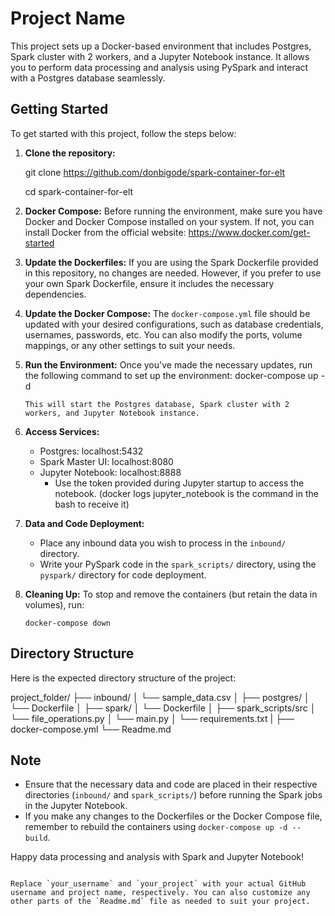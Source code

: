 # Project Name

This project sets up a Docker-based environment that includes Postgres, Spark cluster with 2 workers, and a Jupyter Notebook instance. It allows you to perform data processing and analysis using PySpark and interact with a Postgres database seamlessly.

## Getting Started

To get started with this project, follow the steps below:

1. **Clone the repository:**
   
   git clone https://github.com/donbigode/spark-container-for-elt

   cd spark-container-for-elt
   

2. **Docker Compose:**
   Before running the environment, make sure you have Docker and Docker Compose installed on your system. If not, you can install Docker from the official website: https://www.docker.com/get-started

3. **Update the Dockerfiles:**
   If you are using the Spark Dockerfile provided in this repository, no changes are needed. However, if you prefer to use your own Spark Dockerfile, ensure it includes the necessary dependencies.

4. **Update the Docker Compose:**
   The `docker-compose.yml` file should be updated with your desired configurations, such as database credentials, usernames, passwords, etc. You can also modify the ports, volume mappings, or any other settings to suit your needs.

5. **Run the Environment:**
   Once you've made the necessary updates, run the following command to set up the environment:
   docker-compose up -d

   ```
   This will start the Postgres database, Spark cluster with 2 workers, and Jupyter Notebook instance.
   ```

6. **Access Services:**
   - Postgres: localhost:5432
   - Spark Master UI: localhost:8080
   - Jupyter Notebook: localhost:8888
     - Use the token provided during Jupyter startup to access the notebook. (docker logs jupyter_notebook is the command in the bash to receive it)

7. **Data and Code Deployment:**
   - Place any inbound data you wish to process in the `inbound/` directory.
   - Write your PySpark code in the `spark_scripts/` directory, using the `pyspark/` directory for code deployment.

8. **Cleaning Up:**
   To stop and remove the containers (but retain the data in volumes), run:
   ```
   docker-compose down
   ```

## Directory Structure

Here is the expected directory structure of the project:

project_folder/
├── inbound/
│   └── sample_data.csv
│
├── postgres/
│   └── Dockerfile
│
├── spark/
│   └── Dockerfile
│
├── spark_scripts/src
│   └── file_operations.py
│   └── main.py
│   └── requirements.txt
|
├── docker-compose.yml
└── Readme.md

## Note

- Ensure that the necessary data and code are placed in their respective directories (`inbound/` and `spark_scripts/`) before running the Spark jobs in the Jupyter Notebook.
- If you make any changes to the Dockerfiles or the Docker Compose file, remember to rebuild the containers using `docker-compose up -d --build`.

Happy data processing and analysis with Spark and Jupyter Notebook!
```

Replace `your_username` and `your_project` with your actual GitHub username and project name, respectively. You can also customize any other parts of the `Readme.md` file as needed to suit your project.